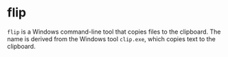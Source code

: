 # flip

`flip` is a Windows command-line tool that copies files to the clipboard. The name is derived from the Windows tool `clip.exe`, which copies text to the clipboard.
